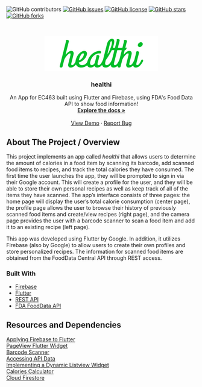 <!-- Project Shields -->
![GitHub contributors](https://img.shields.io/github/contributors/jasoninirio/Software-Miniproject)
[![GitHub issues](https://img.shields.io/github/issues/jasoninirio/Software-Miniproject)](https://github.com/jasoninirio/Software-Miniproject/issues)
[![GitHub license](https://img.shields.io/github/license/jasoninirio/Software-Miniproject)](https://github.com/jasoninirio/Software-Miniproject/blob/main/LICENSE)
[![GitHub stars](https://img.shields.io/github/stars/jasoninirio/Software-Miniproject)](https://github.com/jasoninirio/Software-Miniproject/stargazers)
[![GitHub forks](https://img.shields.io/github/forks/jasoninirio/Software-Miniproject)](https://github.com/jasoninirio/Software-Miniproject/network)

<!-- Project Logo + Table of Contents -->
<br />
<p align="center">
  <a href="https://github.com/jasoninirio/Software-Miniproject">
    <img src="images/logo_full.png" alt="Logo" width="300" height="93">
  </a>

  <h3 align="center">healthi</h3>

  <p align="center">
    An App for EC463 built using Flutter and Firebase, using FDA's Food Data API to show food information!
    <br />
    <a href="https://github.com/jasoninirio/Software-Miniproject"><strong>Explore the docs »</strong></a>
    <br />
    <br />
    <a href="https://github.com/jasoninirio/Software-Miniproject">View Demo</a>
    ·
    <a href="https://github.com/jasoninirio/Software-Miniproject/issues">Report Bug</a>
  </p>
</p>

## About The Project / Overview
This project implements an app called *healthi* that allows users to determine the amount of calories in a food item by scanning its barcode, add scanned food items to recipes, and track the total calories they have consumed. The first time the user launches the app, they will be prompted to sign in via their Google account. This will create a profile for the user, and they will be able to store their own personal recipes as well as keep track of all of the items they have scanned. The app’s interface consists of three pages: the home page will display the user’s total calorie consumption (center page), the profile page allows the user to browse their history of previously scanned food items and create/view recipes (right page), and the camera page provides the user with a barcode scanner to scan a food item and add it to an existing recipe (left page).

This app was developed using Flutter by Google. In addition, it utilizes Firebase (also by Google) to allow users to create their own profiles and store personalized recipes. The information for scanned food items are obtained from the FoodData Central API through REST access. 


### Built With

* [Firebase](https://firebase.google.com/)
* [Flutter](https://flutter.dev/)
* [REST API](https://restfulapi.net/)
* [FDA FoodData API](https://fdc.nal.usda.gov/api-guide.html)

## Resources and Dependencies
[Applying Firebase to Flutter](https://firebase.google.com/docs/flutter/setup?platform=ios)  
[PageView Flutter Widget](https://medium.com/flutter-community/flutter-pageview-widget-e0f6c8092636)  
[Barcode Scanner](https://pub.dev/packages/flutter_barcode_scanner)   
[Accessing API Data](https://flutter.dev/docs/cookbook/networking/fetch-data)   
[Implementing a Dynamic Listview Widget](https://googleflutter.com/flutter-add-item-to-listview-dynamically/)   
[Calories Calculator](https://www.checkyourhealth.org/eat-healthy/cal_calculator.php)    
[Cloud Firestore](https://firebase.google.com/docs/firestore/quickstart?authuser=1)   
